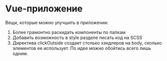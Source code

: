 # Vue-приложение

Вещи, которые можно улучшить в приложении:

1. Более грамонтно раскидать компоненты по папкам
2. Добавить возможность в style разделе писать код на SCSS
3. Директива clickOutside создает столько хэндлеров на body, сколько элементов ее использует. По идее можно обойтись всего лишь одним. 
